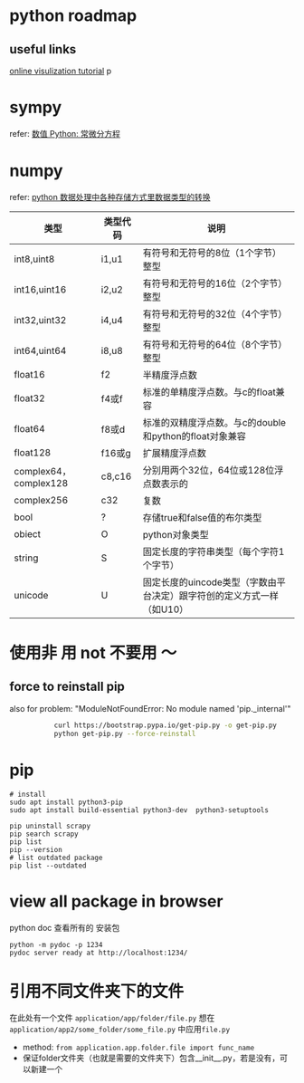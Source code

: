 # python roadmap

## useful links
[online visulization tutorial](http://www.pythontutor.com/visualize.html#mode=edit)
p
# sympy
refer: [数值 Python: 常微分方程](https://vlight.me/2018/05/01/Numerical-Python-Ordinary-Differential-Equations/)

# numpy
refer: [python 数据处理中各种存储方式里数据类型的转换](https://www.cnblogs.com/niuchen/p/6187217.html)

类型  | 类型代码  | 说明
------- | ------- | -------
int8,uint8  | i1,u1  | 有符号和无符号的8位（1个字节）整型
int16,uint16  | i2,u2  | 有符号和无符号的16位（2个字节）整型
int32,uint32  | i4,u4  | 有符号和无符号的32位（4个字节）整型
int64,uint64  | i8,u8  | 有符号和无符号的64位（8个字节）整型
float16  | f2  | 半精度浮点数
float32  | f4或f  | 标准的单精度浮点数。与c的float兼容
float64  | f8或d  | 标准的双精度浮点数。与c的double和python的float对象兼容
float128  | f16或g  | 扩展精度浮点数
complex64，complex128  | c8,c16  | 分别用两个32位，64位或128位浮点数表示的
complex256  | c32  | 复数
bool  | ?  | 存储true和false值的布尔类型
obiect  | O  | python对象类型
string  | S  | 固定长度的字符串类型（每个字符1个字节）
unicode  | U  | 固定长度的uincode类型（字数由平台决定）跟字符创的定义方式一样（如U10）

# 使用非 用 not 不要用 ～


## force to reinstall pip
also for problem:
"ModuleNotFoundError: No module named 'pip._internal'"
```bash
           curl https://bootstrap.pypa.io/get-pip.py -o get-pip.py
           python get-pip.py --force-reinstall
```

# pip
```
# install
sudo apt install python3-pip
sudo apt install build-essential python3-dev  python3-setuptools

pip uninstall scrapy
pip search scrapy
pip list
pip --version
# list outdated package
pip list --outdated
```
# view all package in browser
python doc 查看所有的 安装包
   ```
   python -m pydoc -p 1234
   pydoc server ready at http://localhost:1234/
   ```

# 引用不同文件夹下的文件
在此处有一个文件   `application/app/folder/file.py`
想在 `application/app2/some_folder/some_file.py`  中应用`file.py`
* method: ```from application.app.folder.file import func_name```
* 保证folder文件夹（也就是需要的文件夹下）包含__init__.py，若是没有，可以新建一个